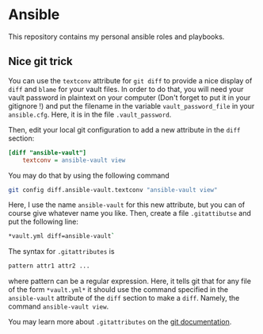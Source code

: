 # Ansible

This repository contains my personal ansible roles and playbooks.

## Nice git trick

You can use the `textconv` attribute for `git diff` to provide a nice display of `diff` and `blame` for your vault files.
In order to do that, you will need your vault password in plaintext on your computer (Don't forget to put it in your gitignore !) and put the filename in the variable `vault_password_file` in your `ansible.cfg`. Here, it is in the file `.vault_password`.

Then, edit your local git configuration to add a new attribute in the `diff` section:

``` ini
[diff "ansible-vault"]
    textconv = ansible-vault view
```

You may do that by using the following command

``` sh
git config diff.ansible-vault.textconv "ansible-vault view"
```

Here, I use the name `ansible-vault` for this new attribute, but you can of course give whatever name you like.
Then, create a file `.gitattibutse` and put the following line:

``` sh
*vault.yml diff=ansible-vault`
```

The syntax for `.gitattributes` is 

``` sh
pattern attr1 attr2 ...
```

where pattern can be a regular expression. Here, it tells git that for any file of the form `*vault.yml*` it should use the command specified in the `ansible-vault` attribute of the `diff` section to make a `diff`. Namely, the command `ansible-vault view`.

You may learn more about `.gitattributes` on the [git documentation](https://git-scm.com/docs/gitattributes).
